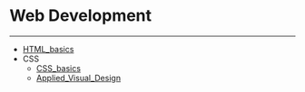 # Web Development

---

- [HTML_basics](HTML/HTML_basics.md)
- CSS
  - [CSS_basics](CSS/CSS_basics.md)
  - [Applied_Visual_Design](CSS/Applied_Visual_Design.md)
